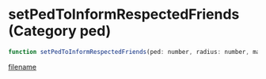 # setPedToInformRespectedFriends (Category ped)

```js
function setPedToInformRespectedFriends(ped: number, radius: number, maxFriends: number): void
```

[filename](setPedToInformRespectedFriends_m.md ':include')